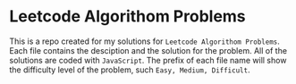 # Leetcode Algorithom Problems

This is a repo created for my solutions for `Leetcode Algorithom Problems`.
Each file contains the desciption and the solution for the problem.
All of the solutions are coded with `JavaScript`.
The prefix of each file name will show the difficulty level of the problem, such `Easy, Medium, Difficult`.
